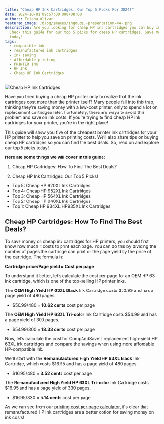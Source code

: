 ```yaml
---
title: "Cheap HP Ink Cartridges: Our Top 5 Picks For 2024!"
date: 2024-10-01T09:57:00.000+08:00
authors: Trisha Olivar
featured_image: /blog/images/ingoude.-presentation-44-.png
description: Are you looking for cheap HP ink cartridges you can buy in 2024?
  Check this guide for our top 5 picks for cheap HP cartridges. Save more on ink
  today!
tags:
  - compatible ink
  - remanufactured ink cartridges
  - ink saving
  - Affordable printing
  - PRINTER INK
  - HP Ink
  - Cheap HP Ink Cartridges
---
```

[![Cheap HP Ink Cartridges](/blog/images/ingoude.-presentation-44-.png "Cheap HP Ink Cartridges: Our Top 5 Picks For 2024!")](/blog/images/ingoude.-presentation-44-.png)

Have you tried buying a cheap HP printer only to realize that the ink cartridges cost more than the printer itself? Many people fall into this trap, thinking they’re saving money with a low-cost printer, only to spend a lot on replacement cartridges later. Fortunately, there are ways to avoid this problem and save on ink costs. If you’re trying to find cheap HP ink cartridges for your printer, you’re in the right place! 

This guide will show you five of the [cheapest printer ink cartridges](https://www.compandsave.com/top-5-best-cheap-printer-ink-cartridges) for your HP printer to help you save on printing costs. We’ll also share tips on buying cheap HP cartridges so you can find the best deals. So, read on and explore our top 5 picks today!

**Here are some things we will cover in this guide:**

1. Cheap HP Cartridges: How To Find The Best Deals?

2. Cheap HP Ink Cartridges: Our Top 5 Picks!

* Top 5: Cheap HP 920XL Ink Cartridges
* Top 4: Cheap HP 952XL Ink Cartridges
* Top 3: Cheap HP 564XL Ink Cartridges
* Top 2: Cheap HP 940XL Ink Cartridges
* Top 1: Cheap HP 934XL/HP935XL Ink Cartridges

## Cheap HP Cartridges: How To Find The Best Deals?

To save money on cheap ink cartridges for HP printers, you should first know how much it costs to print each page. You can do this by dividing the number of pages the cartridge can print or the page yield by the price of the cartridge. The formula is:

**Cartridge price/Page yield = Cost per page**

To understand it better, let’s calculate the cost per page for an OEM HP 63 ink cartridge, which is one of the top-selling HP printer inks.

The **OEM High Yield HP 63XL Black** Ink Cartridge costs $50.99 and has a page yield of 480 pages.

* $50.99/480 = **10.62 cents** cost per page

The **OEM High Yield HP 63XL Tri-color** Ink Cartridge costs $54.99 and has a page yield of 300 pages.

* $54.99/300 = **18.33 cents** cost per page

Now, let’s calculate the cost for CompAndSave's replacement high-yield HP 63XL ink cartridges and compare the savings when using more affordable HP-compatible ink. 

We'll start with the **Remanufactured High Yield HP 63XL Black** Ink Cartridge, which costs $16.95 and has a page yield of 480 pages.

* $16.95/480 = **3.52 cents** cost per page

The **Remanufactured High Yield HP 63XL Tri-color** Ink Cartridge costs $16.95 and has a page yield of 330 pages.

* $16.95/330 = **5.14 cents** cost per page

As we can see from our [printing cost per page calculator](https://www.compandsave.com/blog/posts/printing-cost-per-page-calculator-calculate-printing-easily.html), it's clear that remanufactured HP ink cartridges are a better option for saving money on ink costs!

[](https://www.compandsave.com/hp-printer-troubleshooting-guide)
